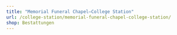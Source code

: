 ```yaml
---
title: "Memorial Funeral Chapel—College Station"
url: /college-station/memorial-funeral-chapel-college-station/
shop: Bestattungen
---
```

